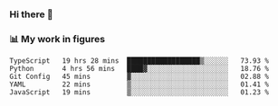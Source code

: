 ### Hi there 👋

### 📊 My work in figures

<!--START_SECTION:waka-->
```text
TypeScript   19 hrs 28 mins  ██████████████████▒░░░░░░   73.93 % 
Python       4 hrs 56 mins   ████▓░░░░░░░░░░░░░░░░░░░░   18.76 % 
Git Config   45 mins         ▓░░░░░░░░░░░░░░░░░░░░░░░░   02.88 % 
YAML         22 mins         ▒░░░░░░░░░░░░░░░░░░░░░░░░   01.41 % 
JavaScript   19 mins         ▒░░░░░░░░░░░░░░░░░░░░░░░░   01.23 % 
```
<!--END_SECTION:waka-->
